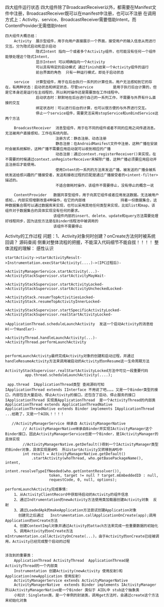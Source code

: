 四大组件运行状态
	四大组件除了BroadcastReceiver以外，都需要在Manifest文件中注册，BroadcastReceiver既可以在manifest中注册，也可以不注册
	在调用方式上：Activity、service、BroadcastReceiver需要借助Intent，而ContentProvider无需借助Intent

	四大组件大概总结：
		Activity  展示型组件，用于向用户直接展示一个界面，接受用户的输入信息从而进行交互。分为隐式启动和显示启动
				  隐式Intent 指向一个或者多个Activity组件，也可能没有任何一个组件能够处理这个隐式Intent，
				  显示Intent 可以明确指向一个Activity
				  可以具有特定的启动模式 通过finish结束一个Activity组件的运行
				  前台界面的角色  只有一种运行模式，即处于启动状态

		service   计算型组件，用于在后台执行一系列的计算任务。用户无法感知到它的存在，有两种状态：启动状态和绑定状态，尽管service		  是用于执行后台计算的，但是它本身还是运行在主线程的，所以耗时操作还是需要放在工作线程中。 
				  启动状态时：默默地在后台进行自己的一系列工作，不需要与外界有什么直接的交互
				  绑定状态时：可以进行后台的计算，也可以很方便的与外界进行交互。
				  停止一个service组件，需要灵活采用stopService和unBindService这两个方法

		BroadcastReceiver  消息型组件，用于在不同的组件或者不同的应用之间传递消息。无法被用户直接感知，工作在系统内部。
						   注册方式：静态注册、动态注册
						   静态注册：在AndroidManifest文件中注册，这种广播在安装时会被系统解析，这种广播不需要应用启动就可以收到相应的广播
						   动态注册：通过context.registerReceiver()来实现，在不需要的时候通过context.unRegisterReceiver来解除广播，这种广播必须要应用启动并且注册后才能使用。
						   使用Intent的一系列的方法来发送广播，被发送的广播会被系统发送给感兴趣的广播接受者，发送和接收过程的匹配是通过广播接受者的<intent-filter>描述的。
						   不适合做耗时操作，该组件不需要停止，没有停止的概念一说

		ContentProvider   数据共享型组件，用于向其它组件或者应用发送数据。无法被用户感知，，内部实现增删改查4种操作，在它的内部维				  持着一份数据集合，这种数据集合既可以通过数据库来实现，也可以采用其他任何类型来实现，比如list和map，该				  组件对于数据集合的具体实现没有任何的要求。
						  该组件内部的insert、delete、update和query方法需要处理好线程同步，因为这些方法是在Binder线程池中被调用的
						  该组件不需要停止

Activity的工作过程
	问题：1、Activity对象何时创建？onCreate方法何时被系统回调？
	源码查阅  侧重对整体流程的把握，不能深入代码细节不能自拔！！！！
	整体流程的理解： 感性认识
	
	startActivity->startActivityResult->Instrumentation.execStartActivity(....)->(IPC过程后)-

	>ActivityManagerService.startActivity(...)->ActivityStackSupervisor.startActivityMayWait-

	>ActivityStackSupervisor.startActivityLocked->ActivityStackSupervisor.startActivityUncheckedLocked-
	
	>ActivityStack.resumrTopActivitiesLocked->ActivityStack.resumeTopActivityInnerLocked-
	
	>ActivityStackSupervisor.startSpecificActivityLocked->ActivityStackSupervisor.realStartActivityLocked-
	
	>ApplicationThread.scheduleLaunchActivity  发送一个启动Activity的消息给H(一个Handler)-
	
	>ActivityThread.handleLaunchActivity(...)->ActivityThread.performLaunchActivity


	performLaunchActivity最终完成Activity对象的创建和启动过程，并通过handleResumeActivity方法来调用被启动的Activity的onResume这一生命周期方法
	
	ActivityStackSupervisor.realStartActivityLocked方法中可见一段重要代码
			 app.thread.scheduleLaunchActivity(....);

	 app.thread  IApplicationThread类型 查阅源码可知
	IApplicationThread extends IInterface 不用说了吧。。。。又是一个Binder类型的接口，内部包含大量启动、停止Activity的接口，还包含了启动、停止服务的接口
	IApplicationThread 实现类ApplicationThread  是一个ActivityThread的内部类
	ApplicationThread extends ApplicationThreadNative 
	ApplicationThreadNative extends Binder implements IApplicationThread  ...给跪了，又是一个AIDL！！！！

	   //ActivityManagerService 继承自 ActivityManagerNative
            // ActivityManagerNative继承自Binder并实现IActivityManager这个Binder接口，因此ActivityManagerService也是一个Binder，是IActivityManager的具体实现
            //ActivityManagerNative.getDefault()得到一个IActivityManager类型的Binder对象，具体实现是AMS  所以startActivity又转移到AMS中
            int result = ActivityManagerNative.getDefault()
                .startActivity(whoThread, who.getBasePackageName(), intent,
                        intent.resolveTypeIfNeeded(who.getContentResolver()),
                        token, target != null ? target.mEmbeddedID : null,
                        requestCode, 0, null, options);

	performLaunchActivity完成事情:
		1、从ActivityClientRecord中获取待启动的Activity的组件信息
		2、通过Indtrumentation的newActivity方法使用类加载器创建Activity对象  反射
		3、通过LoadedApk的makeApplication方法尝试创建Application对象  
		  创建完之后通过	Instrumentation.callApplicationOnCreate(app);调用Application的onCreate方法
		4、创建ContextImpl对象并通过Activity的attach方法来完成一些重要数据的初始化
		5、调用Activity的onCreate方法  mIntrumentation.callActivityOnCreate(...)，由于Activity的onCreate已经被调用，Activity已经完成整个启动的过程
		

	涉及到的重要类：
		ApplicationThread ActivityThread  ApplicationThread是ActivityThread的一个内部类
		Instrumentation 创建Activity(newActivity 使用反射)和Application(newApplication 使用反射)
		ActivityManagerService extends ActivityManagerNative 
		ActivityManagerNative  extends Binder implements IActivityManager 所以ActivityManagerNative是一个Binder 类似于 AIDL中 stub这个抽象类
		小知识：Singleton类，是一个单例的封装类，调用get方法时，会通过create这个方法来初始化对象
		
				  